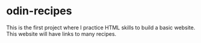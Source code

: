 # odin-recipes
This is the first project where I practice HTML skills to build a basic website. This website will have links to many recipes. 